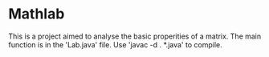 # Mathlab
This is a project aimed to analyse the basic properities of a matrix.
The main function is in the 'Lab.java' file.
Use 'javac -d . *.java' to compile.
